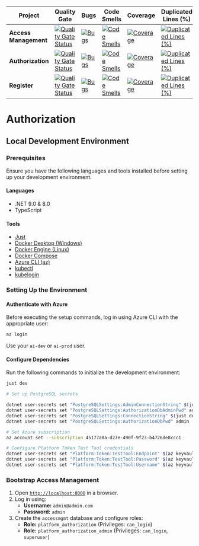 <div align="center">

| Project               | Quality Gate                                                                                                                                                                                                    | Bugs                                                                                                                                                                                     | Code Smells                                                                                                                                                                                            | Coverage                                                                                                                                                                                         | Duplicated Lines (%)                                                                                                                                                                                                         |
| --------------------- | --------------------------------------------------------------------------------------------------------------------------------------------------------------------------------------------------------------- | ---------------------------------------------------------------------------------------------------------------------------------------------------------------------------------------- | ------------------------------------------------------------------------------------------------------------------------------------------------------------------------------------------------------ | ------------------------------------------------------------------------------------------------------------------------------------------------------------------------------------------------ | ---------------------------------------------------------------------------------------------------------------------------------------------------------------------------------------------------------------------------- |
| **Access Management** | [![Quality Gate Status](https://sonarcloud.io/api/project_badges/measure?project=Authorization_AccessManagement&metric=alert_status)](https://sonarcloud.io/summary/new_code?id=Authorization_AccessManagement) | [![Bugs](https://sonarcloud.io/api/project_badges/measure?project=Authorization_AccessManagement&metric=bugs)](https://sonarcloud.io/summary/new_code?id=Authorization_AccessManagement) | [![Code Smells](https://sonarcloud.io/api/project_badges/measure?project=Authorization_AccessManagement&metric=code_smells)](https://sonarcloud.io/summary/new_code?id=Authorization_AccessManagement) | [![Coverage](https://sonarcloud.io/api/project_badges/measure?project=Authorization_AccessManagement&metric=coverage)](https://sonarcloud.io/summary/new_code?id=Authorization_AccessManagement) | [![Duplicated Lines (%)](https://sonarcloud.io/api/project_badges/measure?project=Authorization_AccessManagement&metric=duplicated_lines_density)](https://sonarcloud.io/summary/new_code?id=Authorization_AccessManagement) |
| **Authorization**     | [![Quality Gate Status](https://sonarcloud.io/api/project_badges/measure?project=Authorization_Authorization&metric=alert_status)](https://sonarcloud.io/summary/new_code?id=Authorization_Authorization)       | [![Bugs](https://sonarcloud.io/api/project_badges/measure?project=Authorization_Authorization&metric=bugs)](https://sonarcloud.io/summary/new_code?id=Authorization_Authorization)       | [![Code Smells](https://sonarcloud.io/api/project_badges/measure?project=Authorization_Authorization&metric=code_smells)](https://sonarcloud.io/summary/new_code?id=Authorization_Authorization)       | [![Coverage](https://sonarcloud.io/api/project_badges/measure?project=Authorization_Authorization&metric=coverage)](https://sonarcloud.io/summary/new_code?id=Authorization_Authorization)       | [![Duplicated Lines (%)](https://sonarcloud.io/api/project_badges/measure?project=Authorization_Authorization&metric=duplicated_lines_density)](https://sonarcloud.io/summary/new_code?id=Authorization_Authorization)       |
| **Register**          | [![Quality Gate Status](https://sonarcloud.io/api/project_badges/measure?project=Authorization_Register&metric=alert_status)](https://sonarcloud.io/summary/new_code?id=Authorization_Register)                 | [![Bugs](https://sonarcloud.io/api/project_badges/measure?project=Authorization_Register&metric=bugs)](https://sonarcloud.io/summary/new_code?id=Authorization_Register)                 | [![Code Smells](https://sonarcloud.io/api/project_badges/measure?project=Authorization_Register&metric=code_smells)](https://sonarcloud.io/summary/new_code?id=Authorization_Register)                 | [![Coverage](https://sonarcloud.io/api/project_badges/measure?project=Authorization_Register&metric=coverage)](https://sonarcloud.io/summary/new_code?id=Authorization_Register)                 | [![Duplicated Lines (%)](https://sonarcloud.io/api/project_badges/measure?project=Authorization_Register&metric=duplicated_lines_density)](https://sonarcloud.io/summary/new_code?id=Authorization_Register)                 |

</div>

# Authorization

## Local Development Environment

### Prerequisites

Ensure you have the following languages and tools installed before setting up your development environment.

#### Languages
- .NET 9.0 & 8.0
- TypeScript

#### Tools
- [Just](https://github.com/casey/just?tab=readme-ov-file#installation)
- [Docker Desktop (Windows)](http://docs.docker.com/desktop/setup/install/windows-install/)
- [Docker Engine (Linux)](https://docs.docker.com/engine/install/)
- [Docker Compose](https://docs.docker.com/compose/install/)
- [Azure CLI (az)](https://learn.microsoft.com/en-us/cli/azure/install-azure-cli)
- [kubectl](https://kubernetes.io/docs/tasks/tools/)
- [kubelogin](https://azure.github.io/kubelogin/install.html)

### Setting Up the Environment

#### Authenticate with Azure
Before executing the setup commands, log in using Azure CLI with the appropriate user:

```bash
az login
```

Use your `ai-dev` or `ai-prod` user.

#### Configure Dependencies
Run the following commands to initialize the development environment:

```bash
just dev

# Set up PostgreSQL secrets

dotnet user-secrets set "PostgreSQLSettings:AdminConnectionString" $(just dev-pgsql-connection-string) --id Altinn.Authorization
dotnet user-secrets set "PostgreSQLSettings:AuthorizationDbAdminPwd" admin --id Altinn.Authorization
dotnet user-secrets set "PostgreSQLSettings:ConnectionString" $(just dev-pgsql-connection-string) --id Altinn.Authorization
dotnet user-secrets set "PostgreSQLSettings:AuthorizationDbPwd" admin --id Altinn.Authorization

# Set Azure subscription
az account set --subscription 45177a0a-d27e-490f-9f23-b4726de8ccc1

# Configure Platform Token Test Tool credentials
dotnet user-secrets set "Platform:Token:TestTool:Endpoint" $(az keyvault secret show --id=https://rgaltinnauth001local.vault.azure.net/secrets/Platform--Token--TestTool--Endpoint --query value --output tsv) --id Altinn.Authorization
dotnet user-secrets set "Platform:Token:TestTool:Password" $(az keyvault secret show --id=https://rgaltinnauth001local.vault.azure.net/secrets/Platform--Token--TestTool--Password --query value --output tsv) --id Altinn.Authorization
dotnet user-secrets set "Platform:Token:TestTool:Username" $(az keyvault secret show --id=https://rgaltinnauth001local.vault.azure.net/secrets/Platform--Token--TestTool--Username --query value --output tsv) --id Altinn.Authorization
```

### Bootstrap Access Management

1. Open [`http://localhost:8000`](http://localhost:8000) in a browser.
2. Log in using:
   - **Username:** `admin@admin.com`
   - **Password:** `admin`
3. Create the `accessmgmt` database and configure roles:
   - **Role:** `platform_authorization` (Privileges: `can_login`)
   - **Role:** `platform_authorization_admin` (Privileges: `can_login`, `superuser`)
